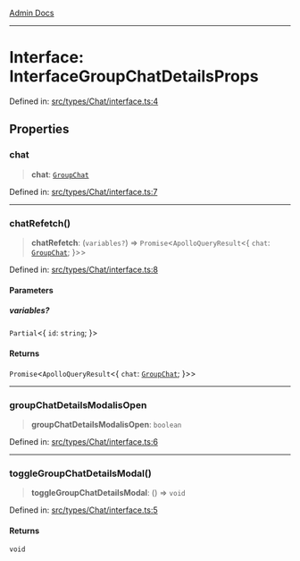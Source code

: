 [Admin Docs](/)

***

# Interface: InterfaceGroupChatDetailsProps

Defined in: [src/types/Chat/interface.ts:4](https://github.com/PalisadoesFoundation/talawa-admin/blob/main/src/types/Chat/interface.ts#L4)

## Properties

### chat

> **chat**: [`GroupChat`](../../type/type-aliases/GroupChat.md)

Defined in: [src/types/Chat/interface.ts:7](https://github.com/PalisadoesFoundation/talawa-admin/blob/main/src/types/Chat/interface.ts#L7)

***

### chatRefetch()

> **chatRefetch**: (`variables?`) => `Promise`\<`ApolloQueryResult`\<\{ `chat`: [`GroupChat`](../../type/type-aliases/GroupChat.md); \}\>\>

Defined in: [src/types/Chat/interface.ts:8](https://github.com/PalisadoesFoundation/talawa-admin/blob/main/src/types/Chat/interface.ts#L8)

#### Parameters

##### variables?

`Partial`\<\{ `id`: `string`; \}\>

#### Returns

`Promise`\<`ApolloQueryResult`\<\{ `chat`: [`GroupChat`](../../type/type-aliases/GroupChat.md); \}\>\>

***

### groupChatDetailsModalisOpen

> **groupChatDetailsModalisOpen**: `boolean`

Defined in: [src/types/Chat/interface.ts:6](https://github.com/PalisadoesFoundation/talawa-admin/blob/main/src/types/Chat/interface.ts#L6)

***

### toggleGroupChatDetailsModal()

> **toggleGroupChatDetailsModal**: () => `void`

Defined in: [src/types/Chat/interface.ts:5](https://github.com/PalisadoesFoundation/talawa-admin/blob/main/src/types/Chat/interface.ts#L5)

#### Returns

`void`
